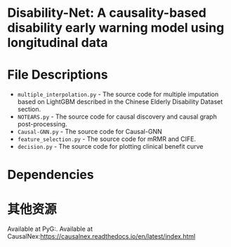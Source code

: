 # Disability-Net: A causality-based disability early warning model using longitudinal data
# File Descriptions
* `multiple_interpolation.py` - The source code for multiple imputation based on LightGBM described in the Chinese Elderly Disability Dataset section.
* `NOTEARS.py` - The source code for causal discovery and causal graph post-processing.
* `Causal-GNN.py` - The source code for Causal-GNN
* `feature_selection.py` - The source code for mRMR and CIFE.
* `decision.py` - The source code for plotting clinical benefit curve
# Dependencies
# 其他资源
Available at PyG:.
Available at CausalNex:https://causalnex.readthedocs.io/en/latest/index.html
